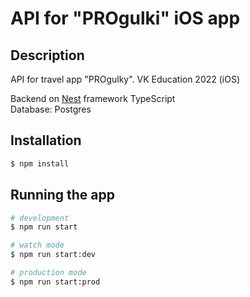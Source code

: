 # API for "PROgulki" iOS app

## Description

API for travel app "PROgulky". VK Education 2022 (iOS)

Backend on
[Nest](https://github.com/nestjs/nest) framework TypeScript
<br>
Database: Postgres

## Installation

```bash
$ npm install
```

## Running the app

```bash
# development
$ npm run start

# watch mode
$ npm run start:dev

# production mode
$ npm run start:prod
```